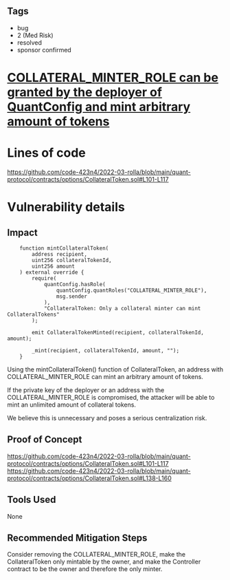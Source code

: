 ## Tags

- bug
- 2 (Med Risk)
- resolved
- sponsor confirmed

# [COLLATERAL_MINTER_ROLE can be granted by the deployer of QuantConfig and mint arbitrary amount of tokens](https://github.com/code-423n4/2022-03-rolla-findings/issues/12) 

# Lines of code

https://github.com/code-423n4/2022-03-rolla/blob/main/quant-protocol/contracts/options/CollateralToken.sol#L101-L117


# Vulnerability details

## Impact
```
    function mintCollateralToken(
        address recipient,
        uint256 collateralTokenId,
        uint256 amount
    ) external override {
        require(
            quantConfig.hasRole(
                quantConfig.quantRoles("COLLATERAL_MINTER_ROLE"),
                msg.sender
            ),
            "CollateralToken: Only a collateral minter can mint CollateralTokens"
        );

        emit CollateralTokenMinted(recipient, collateralTokenId, amount);

        _mint(recipient, collateralTokenId, amount, "");
    }
```

Using the mintCollateralToken() function of CollateralToken, an address with COLLATERAL_MINTER_ROLE can mint an arbitrary amount of tokens.

If the private key of the deployer or an address with the COLLATERAL_MINTER_ROLE is compromised, the attacker will be able to mint an unlimited amount of collateral tokens.

We believe this is unnecessary and poses a serious centralization risk.

## Proof of Concept
https://github.com/code-423n4/2022-03-rolla/blob/main/quant-protocol/contracts/options/CollateralToken.sol#L101-L117
https://github.com/code-423n4/2022-03-rolla/blob/main/quant-protocol/contracts/options/CollateralToken.sol#L138-L160
## Tools Used
None

## Recommended Mitigation Steps
Consider removing the COLLATERAL_MINTER_ROLE, make the CollateralToken only mintable by the owner, and make the Controller contract to be the owner and therefore the only minter.

